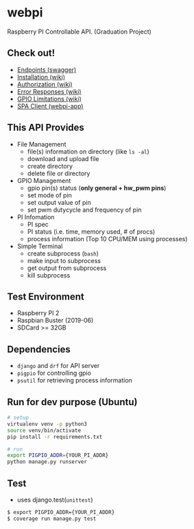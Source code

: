 # webpi

Raspberry PI Controllable API. (Graduation Project)

## Check out!
- [Endpoints (swagger)](https://app.swaggerhub.com/apis-docs/rubycho/webpi/1.0.0/)
- [Installation (wiki)](https://github.com/rubycho/webpi/wiki/Installation)
- [Authorization (wiki)](https://github.com/rubycho/webpi/wiki/Authorization)
- [Error Responses (wiki)](https://github.com/rubycho/webpi/wiki/Error-Responses)
- [GPIO Limitations (wiki)](https://github.com/rubycho/webpi/wiki/GPIO-Limitations)
- [SPA Client (webpi-app)](https://github.com/rubycho/webpi-app)

## This API Provides

- File Management
    - file(s) information on directory (like `ls -al`)
    - download and upload file
    - create directory
    - delete file or directory
- GPIO Management
    - gpio pin(s) status (**only general + hw_pwm pins**)
    - set mode of pin
    - set output value of pin
    - set pwm dutycycle and frequency of pin
- PI Infomation
    - PI spec
    - PI status (i.e. time, memory used, # of procs)
    - process information (Top 10 CPU/MEM using processes)
- Simple Terminal
    - create subprocess (`bash`)
    - make input to subprocess
    - get output from subprocess
    - kill subprocess

## Test Environment

- Raspberry PI 2
- Raspbian Buster (2019-06)
- SDCard >= 32GB

## Dependencies

- `django` and `drf` for API server
- `pigpio` for controlling gpio
- `psutil` for retrieving process information

## Run for dev purpose (Ubuntu)

```bash
# setup
virtualenv venv -p python3
source venv/bin/activate
pip install -r requirements.txt 

# run
export PIGPIO_ADDR={YOUR_PI_ADDR} 
python manage.py runserver
```

## Test

- uses django.test(`unittest`)

```bash
$ export PIGPIO_ADDR={YOUR_PI_ADDR}
$ coverage run manage.py test
```
